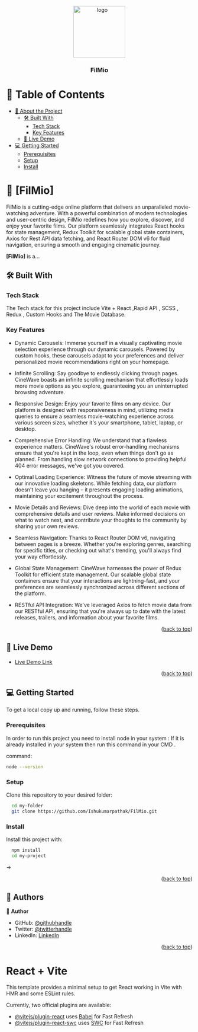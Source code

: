 <a name="readme-top"></a>



<div align="center">
  
  <img src="![FilMio-logo](https://github.com/Ishukumarpathak/FilMio/assets/77011944/7339088d-478e-4c2c-b67a-7626d452920e)
o-logo.png" alt="logo" width="140"  height="auto" />
  <br/>

  <h3><b> FilMio </b></h3>

</div>

<!-- TABLE OF CONTENTS -->

# 📗 Table of Contents

- [📖 About the Project](#about-project)
  - [🛠 Built With](#built-with)
    - [Tech Stack](#tech-stack)
    - [Key Features](#key-features)
  - [🚀 Live Demo](#live-demo)
- [💻 Getting Started](#getting-started)
  - [Prerequisites](#prerequisites)
  - [Setup](#setup)
  - [Install](#install)

<!-- PROJECT DESCRIPTION -->

# 📖 [FilMio] <a name="about-project"></a>

FilMio is a cutting-edge online platform that delivers an unparalleled movie-watching adventure. With a powerful combination of modern technologies and user-centric design, FilMio redefines how you explore, discover, and enjoy your favorite films. Our platform seamlessly integrates React hooks for state management, Redux Toolkit for scalable global state containers, Axios for Rest API data fetching, and React Router DOM v6 for fluid navigation, ensuring a smooth and engaging cinematic journey.

**[FilMio]** is a...

## 🛠 Built With <a name="built-with"></a>

### Tech Stack <a name="tech-stack"></a>

The Tech stack for this project include Vite + React ,Rapid API , SCSS , Redux , Custom Hooks and The Movie Database.
<!--
<details>
  <summary>Client</summary>
  <ul>
    <li><a href="https://reactjs.org/">React.js</a></li>
  </ul>
</details>

<details>
  <summary>Server</summary>
  <ul>
    <li><a href="https://expressjs.com/">Express.js</a></li>
  </ul>
</details>

<details>
<summary>Database</summary>
  <ul>
    <li><a href="https://www.postgresql.org/">PostgreSQL</a></li>
  </ul>
</details>

->


<!-- Features -->

### Key Features <a name="key-features"></a>


-  Dynamic Carousels: Immerse yourself in a visually captivating movie selection experience through our dynamic carousels. Powered by custom hooks, these carousels adapt to your preferences and deliver personalized movie recommendations right on your homepage.
- Infinite Scrolling: Say goodbye to endlessly clicking through pages. CineWave boasts an infinite scrolling mechanism that effortlessly loads more movie options as you explore, guaranteeing you an uninterrupted browsing adventure.

- Responsive Design: Enjoy your favorite films on any device. Our platform is designed with responsiveness in mind, utilizing media queries to ensure a seamless movie-watching experience across various screen sizes, whether it's your smartphone, tablet, laptop, or desktop.

- Comprehensive Error Handling: We understand that a flawless experience matters. CineWave's robust error-handling mechanisms ensure that you're kept in the loop, even when things don't go as planned. From handling slow network connections to providing helpful 404 error messages, we've got you covered.

- Optimal Loading Experience: Witness the future of movie streaming with our innovative loading skeletons. While fetching data, our platform doesn't leave you hanging – it presents engaging loading animations, maintaining your excitement throughout the process.

- Movie Details and Reviews: Dive deep into the world of each movie with comprehensive details and user reviews. Make informed decisions on what to watch next, and contribute your thoughts to the community by sharing your own reviews.

- Seamless Navigation: Thanks to React Router DOM v6, navigating between pages is a breeze. Whether you're exploring genres, searching for specific titles, or checking out what's trending, you'll always find your way effortlessly.

- Global State Management: CineWave harnesses the power of Redux Toolkit for efficient state management. Our scalable global state containers ensure that your interactions are lightning-fast, and your preferences are seamlessly synchronized across different sections of the platform.

- RESTful API Integration: We've leveraged Axios to fetch movie data from our RESTful API, ensuring that you're always up to date with the latest releases, trailers, and information about your favorite films.

<p align="right">(<a href="#readme-top">back to top</a>)</p>

<!-- LIVE DEMO -->

## 🚀 Live Demo <a name="live-demo"></a>



- [Live Demo Link](https://google.com)

<p align="right">(<a href="#readme-top">back to top</a>)</p>

<!-- GETTING STARTED -->

## 💻 Getting Started <a name="getting-started"></a>



To get a local copy up and running, follow these steps.

### Prerequisites

In order to run this project you need to install node in your system :
If it is already installed in your system then run this command in your CMD .

 command: 

```sh
node --version

```
 

### Setup

Clone this repository to your desired folder:



```sh
  cd my-folder
  git clone https://github.com/Ishukumarpathak/FilMio.git
```


### Install

Install this project with:


```sh
  npm install
  cd my-project
```

<!--
### Usage

To run the project, execute the following command:
<!--
Example command:

```sh
 npm run dev
```
--->

<!--### Run tests

To run tests, run the following command:

<!--
Example command:

```sh
  bin/rails test test/models/article_test.rb
```

### Deployment

You can deploy this project using:

<!--
Example:

```sh

```
 -->->





<p align="right">(<a href="#readme-top">back to top</a>)</p>

<!-- AUTHORS -->

## 👥 Authors <a name="authors"></a>


👤 **Author**

- GitHub: [@githubhandle](https://github.com/Ishukumarpathak)
- Twitter: [@twitterhandle](https://twitter.com/ishu__pathak)
- LinkedIn: [LinkedIn](https://www.linkedin.com/in/ishu-pathak/)


<p align="right">(<a href="#readme-top">back to top</a>)</p>

<!-- FUTURE FEATURES 

## 🔭 Future Features <a name="future-features"></a>

> Describe 1 - 3 features you will add to the project.

- [ ] **[new_feature_1]**
- [ ] **[new_feature_2]**
- [ ] **[new_feature_3]**

<p align="right">(<a href="#readme-top">back to top</a>)</p>
-->

<!-- CONTRIBUTING 

## 🤝 Contributing <a name="contributing"></a>

Contributions, issues, and feature requests are welcome!

Feel free to check the [issues page](../../issues/).

<p align="right">(<a href="#readme-top">back to top</a>)</p>

-->



<!-- SUPPORT

## ⭐️ Show your support <a name="support"></a>

> Write a message to encourage readers to support your project

If you like this project...

<p align="right">(<a href="#readme-top">back to top</a>)</p>

-->

<!-- ACKNOWLEDGEMENTS 

## 🙏 Acknowledgments <a name="acknowledgements"></a>

> Give credit to everyone who inspired your codebase.

I would like to thank...

<p align="right">(<a href="#readme-top">back to top</a>)</p>
-->

<!-- FAQ (optional) 

## ❓ FAQ (OPTIONAL) <a name="faq"></a>

> Add at least 2 questions new developers would ask when they decide to use your project.

- **[Question_1]**

  - [Answer_1]

- **[Question_2]**

  - [Answer_2]

<p align="right">(<a href="#readme-top">back to top</a>)</p>
-->

<!-- LICENSE 

## 📝 License <a name="license"></a>

This project is [MIT](./LICENSE) licensed.

_NOTE: we recommend using the [MIT license](https://choosealicense.com/licenses/mit/) - you can set it up quickly by [using templates available on GitHub](https://docs.github.com/en/communities/setting-up-your-project-for-healthy-contributions/adding-a-license-to-a-repository). You can also use [any other license](https://choosealicense.com/licenses/) if you wish._

<p align="right">(<a href="#readme-top">back to top</a>)</p>

-->





























































# React + Vite

This template provides a minimal setup to get React working in Vite with HMR and some ESLint rules.

Currently, two official plugins are available:

- [@vitejs/plugin-react](https://github.com/vitejs/vite-plugin-react/blob/main/packages/plugin-react/README.md) uses [Babel](https://babeljs.io/) for Fast Refresh
- [@vitejs/plugin-react-swc](https://github.com/vitejs/vite-plugin-react-swc) uses [SWC](https://swc.rs/) for Fast Refresh
